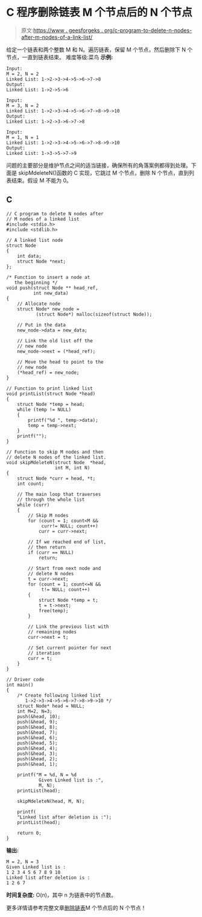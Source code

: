 # C 程序删除链表 M 个节点后的 N 个节点

> 原文:[https://www . geesforgeks . org/c-program-to-delete-n-nodes-after-m-nodes-of-a-link-list/](https://www.geeksforgeeks.org/c-program-to-delete-n-nodes-after-m-nodes-of-a-linked-list/)

给定一个链表和两个整数 M 和 N。遍历链表，保留 M 个节点，然后删除下 N 个节点，一直到链表结束。
难度等级:菜鸟
**示例:**

```
Input:
M = 2, N = 2
Linked List: 1->2->3->4->5->6->7->8
Output:
Linked List: 1->2->5->6

Input:
M = 3, N = 2
Linked List: 1->2->3->4->5->6->7->8->9->10
Output:
Linked List: 1->2->3->6->7->8

Input:
M = 1, N = 1
Linked List: 1->2->3->4->5->6->7->8->9->10
Output:
Linked List: 1->3->5->7->9
```

问题的主要部分是维护节点之间的适当链接，确保所有的角落案例都得到处理。下面是 skipMdeleteN()函数的 C 实现，它跳过 M 个节点，删除 N 个节点，直到列表结束。假设 M 不能为 0。

## C

```
// C program to delete N nodes after
// M nodes of a linked list
#include <stdio.h>
#include <stdlib.h>

// A linked list node
struct Node
{
    int data;
    struct Node *next;
};

/* Function to insert a node at 
   the beginning */
void push(struct Node ** head_ref, 
          int new_data)
{
    // Allocate node 
    struct Node* new_node = 
           (struct Node*) malloc(sizeof(struct Node));

    // Put in the data  
    new_node->data = new_data;

    // Link the old list off the 
    // new node 
    new_node->next = (*head_ref);

    // Move the head to point to the 
    // new node 
    (*head_ref) = new_node;
}

// Function to print linked list 
void printList(struct Node *head)
{
    struct Node *temp = head;
    while (temp != NULL)
    {
        printf("%d ", temp->data);
        temp = temp->next;
    }
    printf("");
}

// Function to skip M nodes and then 
// delete N nodes of the linked list.
void skipMdeleteN(struct Node  *head, 
                  int M, int N)
{
    struct Node *curr = head, *t;
    int count;

    // The main loop that traverses 
    // through the whole list
    while (curr)
    {
        // Skip M nodes
        for (count = 1; count<M && 
             curr!= NULL; count++)
            curr = curr->next;

        // If we reached end of list, 
        // then return
        if (curr == NULL)
            return;

        // Start from next node and 
        // delete N nodes
        t = curr->next;
        for (count = 1; count<=N && 
             t!= NULL; count++)
        {
            struct Node *temp = t;
            t = t->next;
            free(temp);
        }

        // Link the previous list with 
        // remaining nodes
        curr->next = t; 

        // Set current pointer for next 
        // iteration
        curr = t;
    }
}

// Driver code
int main()
{
    /* Create following linked list
       1->2->3->4->5->6->7->8->9->10 */
    struct Node* head = NULL;
    int M=2, N=3;
    push(&head, 10);
    push(&head, 9);
    push(&head, 8);
    push(&head, 7);
    push(&head, 6);
    push(&head, 5);
    push(&head, 4);
    push(&head, 3);
    push(&head, 2);
    push(&head, 1);

    printf("M = %d, N = %d 
            Given Linked list is :", 
            M, N);
    printList(head);

    skipMdeleteN(head, M, N);

    printf(
    "Linked list after deletion is :");
    printList(head);

    return 0;
}
```

**输出:**

```
M = 2, N = 3
Given Linked list is :
1 2 3 4 5 6 7 8 9 10
Linked list after deletion is :
1 2 6 7
```

**时间复杂度:**
O(n)，其中 n 为链表中的节点数。

更多详情请参考完整文章[删除链表](https://www.geeksforgeeks.org/delete-n-nodes-after-m-nodes-of-a-linked-list/)M 个节点后的 N 个节点！